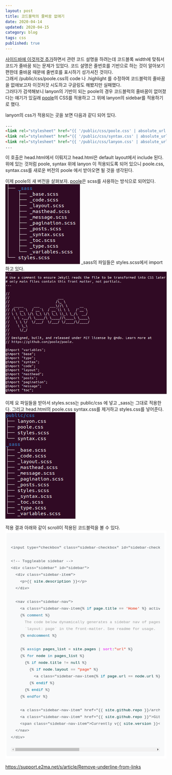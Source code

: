 ```yaml
---
layout: post
title: 코드블럭의 줄바꿈 없애기
date: 2020-04-14
updated: 2020-04-15
category: blog
tags: css
published: true
---
```

[사이드바에 이것저것 추가](/blog/2020/04/14/3)하면서 관련 코드 설명을 하려는데 
코드블록 width에 맞춰서 코드가 줄바꿈 되는 문제가 있었다. 
코드 설명은 줄번호를 기반으로 하는 것이 알아보기 편한데 줄바꿈 때문에 줄번호를 표시하기 성가셔진 것이다.   
그래서 /public/css/poole.css의 code 나 .highlight 를 수정하여
코드블럭의 줄바꿈을 없애보고자 이것저것 시도하고 구글링도 해봤지만 실패했다.   
그러다가 검색해보니 lanyon의 기반이 되는 poole의 경우 코드블럭의 줄바꿈이 없어졌다는 얘기가 있길래
[poole](https://github.com/poole/poole)의 
CSS를 적용하고 그 위에 lanyon의 sidebar를 적용하기로 했다.

lanyon의 css가 적용되는 곳을 보면 다음과 같디 되어 있다.   
```HTML
...
<link rel="stylesheet" href="{{ '/public/css/poole.css' | absolute_url }}">
<link rel="stylesheet" href="{{ '/public/css/syntax.css' | absolute_url }}">
<link rel="stylesheet" href="{{ '/public/css/lanyon.css' | absolute_url }}">
...
```
이 호출은 head.html에서 이뤄지고 head.html은 default layout에서 include 된다.   
위에 있는 것처럼 poole, syntax 위에 lanyon 이 적용되도록 되어 있으니 
poole.css, syntax.css를 새로운 버전의 poole 에서 받아오면 될 것을 생각된다.

이제 poole의 새 버전을 살펴보자.
[poole](https://github.com/poole/poole)은 scss를 사용하는 방식으로 되어있다.
![poole의 scss파일들](/assets/img/scss_of_poole.png)
_sass의 파일들은 styles.scss에서 import 하고 있다.
![styles.scss](/assets/img/styles_scss.png)

이제 요 파일들을 받아서 styles.scss는 public/css 에 넣고 _sass는 그대로 적용한다.
그리고 head.html의 poole.css syntax.css를 제거하고 styles.css를 넣어준다.
![poole 적용](/assets/img/apply_poole.png)

적용 결과 아래와 같이 scroll이 적용된 코드블럭을 볼 수 있다.
![변경된 코드블럭](/assets/img/codeblock_with_horizontal_scroll.png)

https://support.e2ma.net/s/article/Remove-underline-from-links